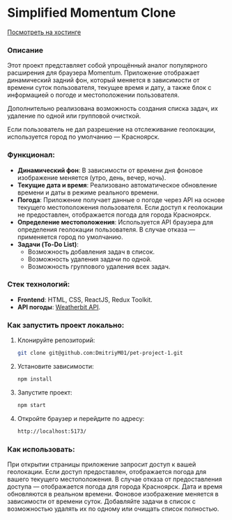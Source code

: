 # Simplified Momentum Clone

[Посмотреть на хостинге](https://pet-project-1-acal.onrender.com)


### Описание
Этот проект представляет собой упрощённый аналог популярного расширения для браузера Momentum. Приложение отображает динамический задний фон, который меняется в зависимости от времени суток пользователя, текущее время и дату, а также блок с информацией о погоде и местоположении пользователя.

Дополнительно реализована возможность создания списка задач, их удаление по одной или групповой очисткой.

Если пользователь не дал разрешение на отслеживание геолокации, используется город по умолчанию — Красноярск.

### Функционал:
- **Динамический фон**: В зависимости от времени дня фоновое изображение меняется (утро, день, вечер, ночь).
- **Текущие дата и время**: Реализовано автоматическое обновление времени и даты в режиме реального времени.
- **Погода**: Приложение получает данные о погоде через API на основе текущего местоположения пользователя. Если доступ к геолокации не предоставлен, отображается погода для города Красноярск.
- **Определение местоположения**: Используется API браузера для определения геолокации пользователя. В случае отказа — применяется город по умолчанию.
- **Задачи (To-Do List)**: 
  - Возможность добавления задач в список.
  - Возможность удаления задачи по одной.
  - Возможность группового удаления всех задач.

### Стек технологий:
- **Frontend**: HTML, CSS, ReactJS, Redux Toolkit.
- **API погоды**: [Weatherbit API](https://www.weatherbit.io/).

### Как запустить проект локально:
1. Клонируйте репозиторий:

    ```bash
    git clone git@github.com:DmitriyM01/pet-project-1.git

2. Установите зависимости:

    ```bash
    npm install

3. Запустите проект:

    ```bash
    npm start
    
4. Откройте браузер и перейдите по адресу:

    ```bash
    http://localhost:5173/

### Как использовать:
При открытии страницы приложение запросит доступ к вашей геолокации.
Если доступ предоставлен, отображается погода для вашего текущего местоположения.
В случае отказа от предоставления доступа — отображается погода для города Красноярск.
Дата и время обновляются в реальном времени.
Фоновое изображение меняется в зависимости от времени суток.
Добавляйте задачи в список с возможностью удалять их по одному или очищать список полностью.
